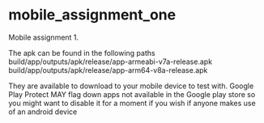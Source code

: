 # mobile_assignment_one

Mobile assignment 1.

The apk can be found in the following paths
build/app/outputs/apk/release/app-armeabi-v7a-release.apk
build/app/outputs/apk/release/app-arm64-v8a-release.apk 

They are available to download to your mobile device to test with. Google Play Protect MAY flag down apps not available in the Google play store so you might want to disable it for a moment if you wish if anyone makes use of an android device

